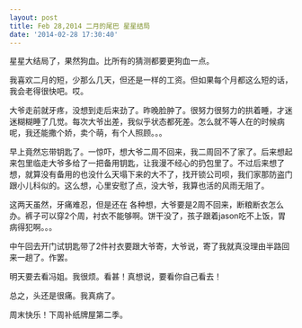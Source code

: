 ```yaml
---
layout: post
title: Feb 28,2014 二月的尾巴 星星结局
date: '2014-02-28 17:30:40'
---
```



星星大结局了，果然狗血。比所有的猜测都要更狗血一点。

我喜欢二月的短，少那么几天，但还是一样的工资。但如果每个月都这么短的话，我会老得很快吧。哎。

大爷走前就牙疼，没想到走后来劲了。昨晚脸肿了。很努力很努力的拱着睡，才迷迷糊糊睡了几觉。每次大爷出差，我似乎状态都死差。怎么就不等人在的时候病呢，我还能撒个娇，卖个萌，有个人照顾。。。

早上竟然忘带钥匙了。一惊吓，想大爷二周不回来，我二周回不了家了。后来想起来包里临走大爷多给了一把备用钥匙，让我漫不经心的扔包里了。不过后来想了想，就算没有备用的也没什么天塌下来的大不了，找开锁公司呗，我们家那防盗门跟小儿科似的。这么想，心里安慰了点，没大爷，我算也活的风雨无阻了。

这两天虽然，牙痛难忍，但是还在 各种想，大爷要是2周不回来，断粮断衣怎么办。裤子可以穿2个周，衬衣不能够啊。饼干没了，孩子跟着jason吃不上饭，胃病得犯啊。。。

中午回去开门试钥匙带了2件衬衣要跟大爷寄，大爷说，寄了我就真没理由半路回来一趟了。作罢。

明天要去看冯姐。我很烦。看甚！真想说，要看你自己看去！

总之，头还是很痛。我真病了。

周末快乐！下周补纸牌屋第二季。


